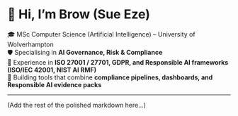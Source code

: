 ﻿# 👋 Hi, I’m Brow (Sue Eze)

🎓 MSc Computer Science (Artificial Intelligence) – University of Wolverhampton  
🛡️ Specialising in **AI Governance, Risk & Compliance**  
💼 Experience in **ISO 27001 / 27701, GDPR, and Responsible AI frameworks (ISO/IEC 42001, NIST AI RMF)**  
🚀 Building tools that combine **compliance pipelines, dashboards, and Responsible AI evidence packs**  

---  
(Add the rest of the polished markdown here...)
